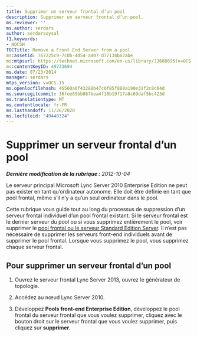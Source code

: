 ```yaml
---
title: Supprimer un serveur frontal d’un pool
description: Supprimer un serveur frontal d’un pool.
ms.reviewer: ''
ms.author: serdars
author: serdarsoysal
f1.keywords:
- NOCSH
TOCTitle: Remove a Front End Server from a pool
ms:assetid: 767225c9-7c0b-4d54-a407-d77134ba2abe
ms:mtpsurl: https://technet.microsoft.com/en-us/library/JJ688095(v=OCS.15)
ms:contentKeyID: 49733694
ms.date: 07/23/2014
manager: serdars
mtps_version: v=OCS.15
ms.openlocfilehash: 45560a6f43288b47c0f85f880a190e31f2c8c04d
ms.sourcegitcommit: 36fee89bb887bea4f18b19f17a8c69daf5bc423d
ms.translationtype: MT
ms.contentlocale: fr-FR
ms.lasthandoff: 11/26/2020
ms.locfileid: "49440324"
---
```

# <a name="remove-a-front-end-server-from-a-pool"></a>Supprimer un serveur frontal d’un pool

<div data-xmlns="http://www.w3.org/1999/xhtml">

<div class="topic" data-xmlns="http://www.w3.org/1999/xhtml" data-msxsl="urn:schemas-microsoft-com:xslt" data-cs="https://msdn.microsoft.com/">

<div data-asp="https://msdn2.microsoft.com/asp">



</div>

<div id="mainSection">

<div id="mainBody">

<span> </span>

_**Dernière modification de la rubrique :** 2012-10-04_

Le serveur principal Microsoft Lync Server 2010 Enterprise Edition ne peut pas exister en tant qu’ordinateur autonome. Elle doit être définie en tant que pool frontal, même s’il n’y a qu’un seul ordinateur dans le pool.

Cette rubrique vous guide tout au long du processus de suppression d’un serveur frontal individuel d’un pool frontal existant. Si le serveur frontal est le dernier serveur du pool ou si vous supprimez entièrement le pool, voir supprimer le [pool frontal ou le serveur Standard Edition Server](remove-front-end-pool-or-standard-edition-server.md). Il n’est pas nécessaire de supprimer les serveurs front-end individuels avant de supprimer le pool frontal. Lorsque vous supprimez le pool, vous supprimez chaque serveur frontal.

<div>

## <a name="to-remove-a-front-end-server-from-a-pool"></a>Pour supprimer un serveur frontal d’un pool

1.  Ouvrez le serveur frontal Lync Server 2013, ouvrez le générateur de topologie.

2.  Accédez au nœud Lync Server 2010.

3.  Développez **Pools front-end Enterprise Edition**, développez le pool frontal du serveur frontal que vous voulez supprimer, cliquez avec le bouton droit sur le serveur frontal que vous voulez supprimer, puis cliquez sur **supprimer**.

</div>

</div>

<span> </span>

</div>

</div>

</div>

